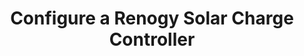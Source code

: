 ---
title: "Configure a Renogy Solar Charge Controller"
linkTitle: "renogy"
weight: 10
type: "docs"
description: "Configure an Renogy solar charge controller to test software."
images: ["/icons/components/imu.svg"]
# SMEs: Rand
---